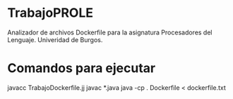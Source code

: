 # TrabajoPROLE
Analizador de archivos Dockerfile para la asignatura Procesadores del Lenguaje. Univeridad de Burgos.

# Comandos para ejecutar
javacc TrabajoDockerfile.jj 
javac *.java
java -cp . Dockerfile < dockerfile.txt 
